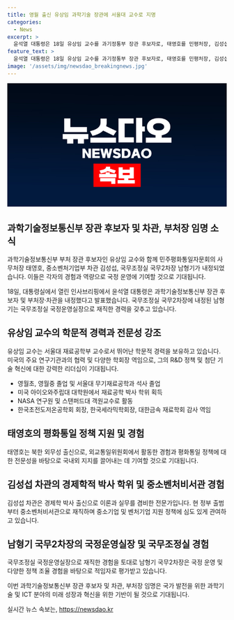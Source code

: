 ```yaml
---
title: 영월 출신 유상임 과학기술 장관에 서울대 교수로 지명
categories:
  - News
excerpt: >
  윤석열 대통령은 18일 유상임 교수를 과기정통부 장관 후보자로, 태영호를 민평처장, 김성섭을 중기차관, 남형기를 국무2차장에 임명했다. 유 교수는 서울대 출신으로 미래 연구에 매진, 태 사무처장은 탈북민 출신으로 외교 경험을 갖췄으며, 김 차관과 남 차장은 정부 출범 이후 중요한 역할을 맡았다. 새로운 인재들의 합류로 정책의 다양성과 혁신이 기대된다.
feature_text: >
  윤석열 대통령은 18일 유상임 교수를 과기정통부 장관 후보자로, 태영호를 민평처장, 김성섭을 중기차관, 남형기를 국무2차장에 임명했다. 유 교수는 서울대 출신으로 미래 연구에 매진, 태 사무처장은 탈북민 출신으로 외교 경험을 갖췄으며, 김 차관과 남 차장은 정부 출범 이후 중요한 역할을 맡았다. 새로운 인재들의 합류로 정책의 다양성과 혁신이 기대된다.
image: '/assets/img/newsdao_breakingnews.jpg'
---
```


<p><img src="/assets/img/newsdao_breakingnews.jpg" alt="pcversion 속보" /></p>

<h2 data-ke-size="size26">과학기술정보통신부 장관 후보자 및 차관, 부처장 임명 소식</h2>

<p>과학기술정보통신부 부처 장관 후보자인 유상임 교수와 함께 민주평화통일자문회의 사무처장 태영호, 중소벤처기업부 차관 김성섭, 국무조정실 국무2차장 남형기가 내정되었습니다. 이들은 각자의 경험과 역량으로 국정 운영에 기여할 것으로 기대됩니다.</p>

<p data-ke-size="size16">18일, 대통령실에서 열린 인사브리핑에서 윤석열 대통령은 과학기술정보통신부 장관 후보자 및 부처장·차관을 내정했다고 발표했습니다. 국무조정실 국무2차장에 내정된 남형기는 국무조정실 국정운영실장으로 재직한 경력을 갖추고 있습니다.</p>

<h2 data-ke-size="size26">유상임 교수의 학문적 경력과 전문성 강조</h2>

<p>유상임 교수는 서울대 재료공학부 교수로서 뛰어난 학문적 경력을 보유하고 있습니다. 미국의 주요 연구기관과의 협력 및 다양한 학회장 역임으로, 그의 R&amp;D 정책 및 첨단 기술 혁신에 대한 강력한 리더십이 기대됩니다.</p>

<ul>
  <li>영월초, 영월중 졸업 및 서울대 무기재료공학과 석사 졸업</li>
  <li>미국 아이오와주립대 대학원에서 재료공학 박사 학위 획득</li>
  <li>NASA 연구원 및 스탠퍼드대 객원교수로 활동</li>
  <li>한국초전도저온공학회 회장, 한국세라믹학회장, 대한금속 재료학회 감사 역임</li>
</ul>

<h2 data-ke-size="size26">태영호의 평화통일 정책 지원 및 경험</h2>

<p>태영호는 북한 외무성 출신으로, 외교통일위원회에서 활동한 경험과 평화통일 정책에 대한 전문성을 바탕으로 국내외 지지를 끌어내는 데 기여할 것으로 기대됩니다.</p>

<h2 data-ke-size="size26">김성섭 차관의 경제학적 박사 학위 및 중소벤처비서관 경험</h2>

<p>김성섭 차관은 경제학 박사 출신으로 이론과 실무를 겸비한 전문가입니다. 현 정부 출범부터 중소벤처비서관으로 재직하며 중소기업 및 벤처기업 지원 정책에 심도 있게 관여하고 있습니다.</p>

<h2 data-ke-size="size26">남형기 국무2차장의 국정운영실장 및 국무조정실 경험</h2>

<p>국무조정실 국정운영실장으로 재직한 경험을 토대로 남형기 국무2차장은 국정 운영 및 다양한 정책 조율 경험을 바탕으로 적임자로 평가받고 있습니다.</p>

<p>이번 과학기술정보통신부 장관 후보자 및 차관, 부처장 임명은 국가 발전을 위한 과학기술 및 ICT 분야의 미래 성장과 혁신을 위한 기반이 될 것으로 기대됩니다.</p>
실시간 뉴스 속보는, <a href="https://newsdao.kr" rel="dofollow">https://newsdao.kr</a>


